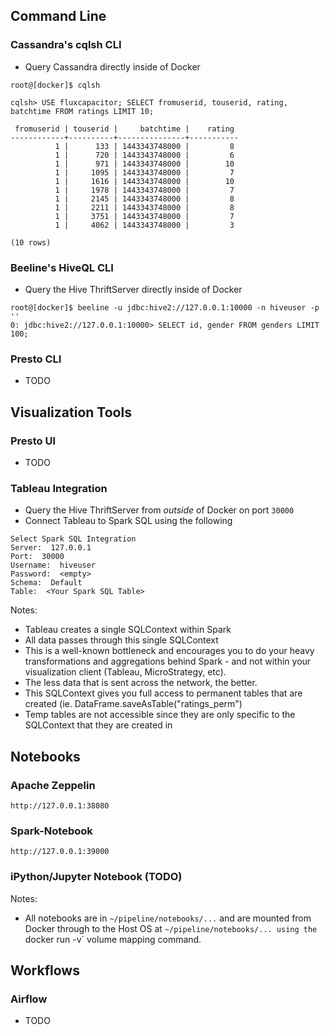## Command Line
### Cassandra's cqlsh CLI
* Query Cassandra directly inside of Docker
```
root@[docker]$ cqlsh

cqlsh> USE fluxcapacitor; SELECT fromuserid, touserid, rating, batchtime FROM ratings LIMIT 10;

 fromuserid | touserid |     batchtime |    rating
------------+----------+---------------+-----------
          1 |      133 | 1443343748000 |         8
          1 |      720 | 1443343748000 |         6
          1 |      971 | 1443343748000 |        10
          1 |     1095 | 1443343748000 |         7
          1 |     1616 | 1443343748000 |        10
          1 |     1978 | 1443343748000 |         7
          1 |     2145 | 1443343748000 |         8
          1 |     2211 | 1443343748000 |         8
          1 |     3751 | 1443343748000 |         7
          1 |     4062 | 1443343748000 |         3

(10 rows)
```

### Beeline's HiveQL CLI
* Query the Hive ThriftServer directly inside of Docker
```
root@[docker]$ beeline -u jdbc:hive2://127.0.0.1:10000 -n hiveuser -p ''
0: jdbc:hive2://127.0.0.1:10000> SELECT id, gender FROM genders LIMIT 100;
```

### Presto CLI
* TODO


## Visualization Tools
### Presto UI
* TODO

### Tableau Integration
* Query the Hive ThriftServer from *outside* of Docker on port `30000`
* Connect Tableau to Spark SQL using the following
```
Select Spark SQL Integration 
Server:  127.0.0.1
Port:  30000
Username:  hiveuser
Password:  <empty>
Schema:  Default
Table:  <Your Spark SQL Table> 
```
Notes:
* Tableau creates a single SQLContext within Spark
* All data passes through this single SQLContext
* This is a well-known bottleneck and encourages you to do your heavy transformations and aggregations behind Spark - and not within your visualization client (Tableau, MicroStrategy, etc).
* The less data that is sent across the network, the better.
* This SQLContext gives you full access to permanent tables that are created (ie. DataFrame.saveAsTable("ratings_perm")
* Temp tables are not accessible since they are only specific to the SQLContext that they are created in

## Notebooks
### Apache Zeppelin
```
http://127.0.0.1:38080
```
### Spark-Notebook
```
http://127.0.0.1:39000
```
### iPython/Jupyter Notebook (TODO)

Notes:
* All notebooks are in `~/pipeline/notebooks/...` and are mounted from Docker through to the Host OS at `~/pipeline/notebooks/... using the `docker run -v` volume mapping command.

## Workflows
### Airflow
* TODO